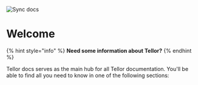 ![Sync docs](https://github.com/tellor-io/TellorDocs/workflows/Sync%20docs/badge.svg)

# Welcome

{% hint style="info" %}
**Need some information about Tellor?**
{% endhint %}

Tellor docs serves as the main hub for all Tellor documentation.  You'll be able to find all you need to know in one of the following sections:



